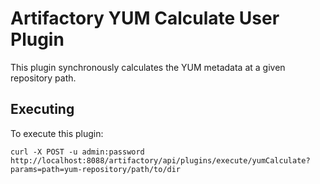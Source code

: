 Artifactory YUM Calculate User Plugin
=====================================

This plugin synchronously calculates the YUM metadata at a given repository
path.

Executing
---------

To execute this plugin:

`curl -X POST -u admin:password http://localhost:8088/artifactory/api/plugins/execute/yumCalculate?params=path=yum-repository/path/to/dir`
